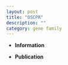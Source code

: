 ```yaml
---
layout: post
title: "OSCPR"
description: ""
category: gene family
---
```


* **Information**  

* **Publication**  


